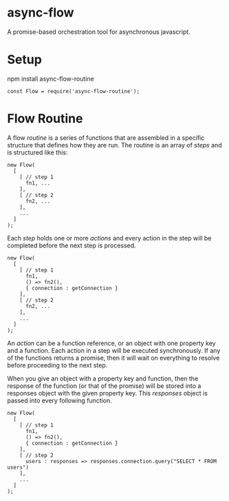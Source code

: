 # async-flow
A promise-based orchestration tool for asynchronous javascript.

# Setup
npm install async-flow-routine

```
const Flow = require('async-flow-routine');
```

# Flow Routine
A flow *routine* is a series of functions that are assembled in a specific structure that defines how they are run. The routine is an array of *steps* and is structured like this:
```
new Flow(
  [
    [ // step 1
      fn1, ...
    ],
    [ // step 2
      fn2, ...
    ],
    ...
  ]
);
```

Each *step* holds one or more *actions* and every action in the step will be completed before the next step is processed.

```
new Flow(
  [
    [ // step 1
      fn1,
      () => fn2(),
      { connection : getConnection }
    ],
    [ // step 2
      fn2, ...
    ],
    ...
  ]
);
```

An *action* can be a function reference, or an object with one property key and a function. Each action in a step will be executed synchronously. If any of the functions returns a promise, then it will wait on everything to resolve before proceeding to the next step. 

When you give an object with a property key and function, then the response of the function (or that of the promise) will be stored into a responses object with the given property key. This *responses* object is passed into every following function.

```
new Flow(
  [
    [ // step 1
      fn1,
      () => fn2(),
      { connection : getConnection }
    ],
    [ // step 2
      users : responses => responses.connection.query("SELECT * FROM users")
    ],
    ...
  ]
);
```
